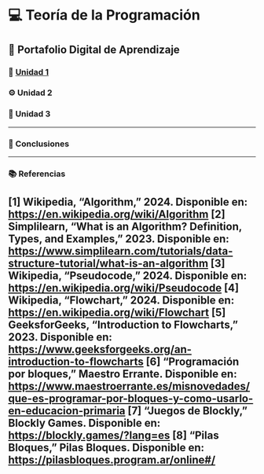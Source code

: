 # 💻 Teoría de la Programación

## 📁 Portafolio Digital de Aprendizaje

### 🧩 [Unidad 1](Unidad%201.md)

### ⚙️ Unidad 2

### 🧠 Unidad 3

---

### 🏁 Conclusiones

---

### 📚 Referencias
[1] Wikipedia, “Algorithm,” 2024. Disponible en: https://en.wikipedia.org/wiki/Algorithm
[2] Simplilearn, “What is an Algorithm? Definition, Types, and Examples,” 2023. Disponible en: https://www.simplilearn.com/tutorials/data-structure-tutorial/what-is-an-algorithm
[3] Wikipedia, “Pseudocode,” 2024. Disponible en: https://en.wikipedia.org/wiki/Pseudocode
[4] Wikipedia, “Flowchart,” 2024. Disponible en: https://en.wikipedia.org/wiki/Flowchart
[5] GeeksforGeeks, “Introduction to Flowcharts,” 2023. Disponible en: https://www.geeksforgeeks.org/an-introduction-to-flowcharts
[6] “Programación por bloques,” Maestro Errante. Disponible en: https://www.maestroerrante.es/misnovedades/que-es-programar-por-bloques-y-como-usarlo-en-educacion-primaria
[7] “Juegos de Blockly,” Blockly Games. Disponible en: https://blockly.games/?lang=es
[8] “Pilas Bloques,” Pilas Bloques. Disponible en: https://pilasbloques.program.ar/online#/
---
